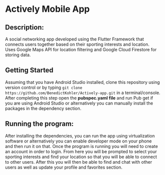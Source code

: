 # Actively Mobile App

## Description:
A social networking app developed using the Flutter Framework that connects users together based on their sporting interests and location. Uses Google Maps API for location filtering and Google Cloud Firestore for storing data.

## Getting Started
Assuming that you have Android Studio installed, clone this repository using version control or by typing `git clone https://github.com/BenedictKohler/Actively-app.git` in a terminal/console. After completing this step open the **pubspec.yaml file** and run Pub get if you are using Android Studio or alternatively you can manually install the packages in the dependency section.

## Running the program:
After installing the dependencies, you can run the app using virtualization software or alternatively you can enable developer mode on your phone and then run it on that.
Once the program is running you will need to create an account in order to login. From here you will be prompted to select your sporting interests and find your location so that you will be able to connect to other users. After this you will then be able to find and chat with other users as well as update your profile and favorites section.
